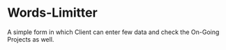 # Words-Limitter
A simple form in which Client can enter few data and check the On-Going Projects as well.
